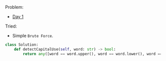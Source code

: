 Problem: 
   - [Day 1](https://leetcode.com/explore/challenge/card/august-leetcoding-challenge/549/week-1-august-1st-august-7th/3409/)

Tried: 
   - Simple `Brute Force`.


```python
class Solution:
    def detectCapitalUse(self, word: str) -> bool:
        return any([word == word.upper(), word == word.lower(), word == word.capitalize()])
```
